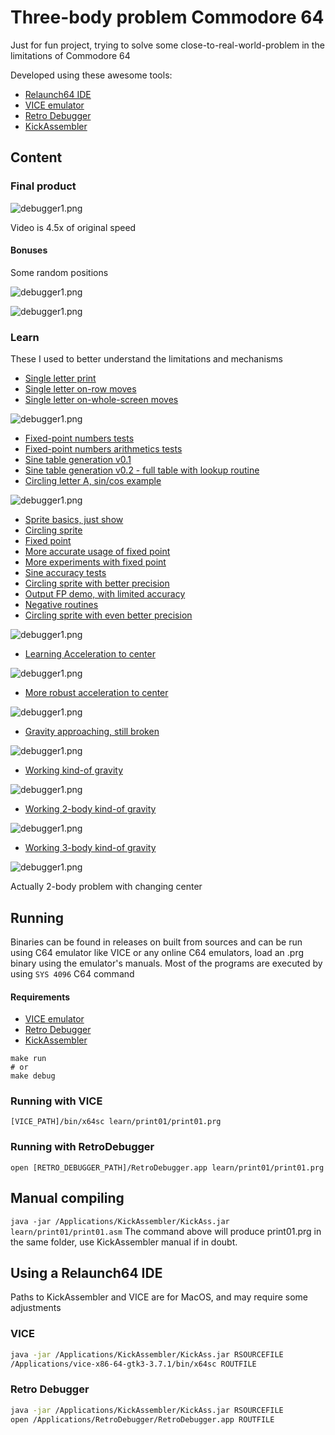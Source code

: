 # Three-body problem Commodore 64

Just for fun project, trying to solve some close-to-real-world-problem in the limitations of Commodore 64
 
Developed using these awesome tools:
* [Relaunch64 IDE](http://www.popelganda.de/relaunch64.html)
* [VICE emulator](https://vice-emu.sourceforge.io/)
* [Retro Debugger](https://github.com/slajerek/RetroDebugger)
* [KickAssembler](http://www.theweb.dk/KickAssembler/Main.html#frontpage)
## Content

### Final product

![debugger1.png](learn/25gravity06/images/result.gif)

Video is 4.5x of original speed

#### Bonuses

Some random positions

![debugger1.png](learn/25gravity05/images/second.gif)

![debugger1.png](learn/25gravity05/images/third.gif)

### Learn
These I used to better understand the limitations and mechanisms
* [Single letter print](learn/01print01/readme.md)
* [Single letter on-row moves](learn/02print02/readme.md)
* [Single letter on-whole-screen moves](learn/03print03/readme.md)

![debugger1.png](learn/03print03/images/screen.gif)

* [Fixed-point numbers tests](learn/04fixedPointNumber01/readme.md)
* [Fixed-point numbers arithmetics tests](learn/05fixedPointArithmetics01/readme.md)
* [Sine table generation v0.1](learn/06sineTable01/readme.md)
* [Sine table generation v0.2 - full table with lookup routine](learn/07sineTable02/readme.md)
* [Circling letter A, sin/cos example](learn/08circle01/readme.md)

![debugger1.png](learn/08circle01/images/debugger.gif)

* [Sprite basics, just show](learn/09sprite01/readme.md)
* [Circling sprite](learn/10spriteCircle/readme.md)
* [Fixed point](learn/11fixedPointScalingFactors01/readme.md)
* [More accurate usage of fixed point](learn/12fixedPointScalingFactors02/readme.md)
* [More experiments with fixed point](learn/13fixedPointScalingFactors03/readme.md)
* [Sine accuracy tests](learn/14sineAccuracyTest01/readme.md)
* [Circling sprite with better precision](learn/15spriteCircle02/readme.md)
* [Output FP demo, with limited accuracy](learn/16outputFixedPointOnScreen01/readme.md)
* [Negative routines](learn/17negativeResearch01/readme.md)
* [Circling sprite with even better precision](learn/18spriteCircle03/readme.md)

![debugger1.png](learn/18spriteCircle03/images/debuggerQ3.13After.gif)

* [Learning Acceleration to center](learn/19accelerateToCenter01/readme.md)

![debugger1.png](learn/19accelerateToCenter01/images/debugger2Axis.gif)

* [More robust acceleration to center](learn/20accelerateToCenter02/readme.md)

![debugger1.png](learn/20accelerateToCenter02/images/debuggerFixedPoint.gif)

* [Gravity approaching, still broken](learn/24accelerateToCenter03/readme.md)
 
![debugger1.png](learn/24accelerateToCenter03/images/debugger.gif)

* [Working kind-of gravity](learn/25gravity02/readme.md)

![debugger1.png](learn/25gravity02/images/debugger.gif)

* [Working 2-body kind-of gravity](learn/25gravity03/readme.md)

![debugger1.png](learn/25gravity03/images/debugger.gif)

* [Working 3-body kind-of gravity](learn/25gravity04/readme.md)

![debugger1.png](learn/25gravity04/images/debugger.gif)

Actually 2-body problem with changing center

## Running
Binaries can be found in releases on built from sources and can be run using C64 emulator like VICE or any online C64 emulators, load an .prg binary using the emulator's manuals.
Most of the programs are executed by using `SYS 4096` C64 command 

#### Requirements 
* [VICE emulator](https://vice-emu.sourceforge.io/)
* [Retro Debugger](https://github.com/slajerek/RetroDebugger)
* [KickAssembler](http://www.theweb.dk/KickAssembler/Main.html#frontpage)

```
make run
# or 
make debug
```

### Running with VICE
`[VICE_PATH]/bin/x64sc learn/print01/print01.prg`

### Running with RetroDebugger
`open [RETRO_DEBUGGER_PATH]/RetroDebugger.app learn/print01/print01.prg`

## Manual compiling
`java -jar /Applications/KickAssembler/KickAss.jar learn/print01/print01.asm`
The command above will produce print01.prg in the same folder, use KickAssembler manual if in doubt.
## Using a Relaunch64 IDE
Paths to KickAssembler and VICE are for MacOS, and may require some adjustments

### VICE
```bash
java -jar /Applications/KickAssembler/KickAss.jar RSOURCEFILE
/Applications/vice-x86-64-gtk3-3.7.1/bin/x64sc ROUTFILE
```

### Retro Debugger
```bash
java -jar /Applications/KickAssembler/KickAss.jar RSOURCEFILE
open /Applications/RetroDebugger/RetroDebugger.app ROUTFILE
```
